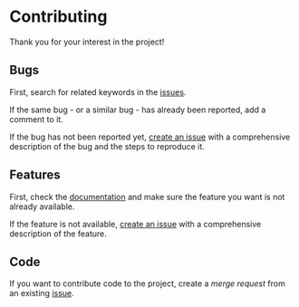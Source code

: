 # Contributing

Thank you for your interest in the project!

## Bugs

First, search for related keywords in the [issues](https://gitlab.com/lpireyn/mx/-/issues).

If the same bug - or a similar bug - has already been reported, add a comment to it.

If the bug has not been reported yet, [create an issue](https://gitlab.com/lpireyn/mx/-/issues/new)
with a comprehensive description of the bug and the steps to reproduce it.

## Features

First, check the [documentation](https://gitlab.com/lpireyn/mx/-/blob/main/README.md)
and make sure the feature you want is not already available.

If the feature is not available, [create an issue](https://gitlab.com/lpireyn/mx/-/issues/new)
with a comprehensive description of the feature.

## Code

If you want to contribute code to the project, create a _merge request_ from an existing [issue](https://gitlab.com/lpireyn/mx/-/issues).
